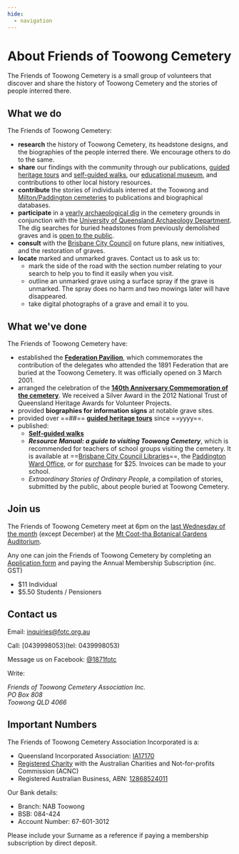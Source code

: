 ```yaml
---
hide:
  - navigation
---
```


#  About Friends of Toowong Cemetery

The Friends of Toowong Cemetery is a small group of volunteers that discover and share the history of Toowong Cemetery and the stories of people interred there. 

<!-- photo of members -->

## What we do 

The Friends of Toowong Cemetery:

- **research** the history of Toowong Cemetery, its headstone designs, and the biographies of the people interred there. We encourage others to do to the same.
- **share** our findings with the community through our publications, [guided heritage tours](../guided-tours.md) and [self-guided walks](../walks/index.md), our [educational museum](/cemetery/#museum), and contributions to other local history resources.
- **contribute** the stories of individuals interred at the Toowong and [Milton/Paddington cemeteries](https://www.brisbane.qld.gov.au/community-and-safety/community-support/cemeteries/historic-cemeteries/paddington-cemetery) to publications and biographical databases.
- **participate** in a [yearly archaeological dig](https://www.abc.net.au/news/2018-05-26/archaeology-dig-at-toowong-cemetery-a-chance-to-unearth-history/9800474) in the cemetery grounds in conjunction with the [University of Queensland Archaeology Department](https://social-science.uq.edu.au/undergraduate/archaeology). The dig searches for buried headstones from previously demolished graves and is [open to the public](https://archaeologyweek.org/events-list/national-archaeology-week-2022).
- **consult** with the [Brisbane City Council](https://www.brisbane.qld.gov.au/community-and-safety/community-support/cemeteries/toowong-cemetery) on future plans, new initiatives, and the restoration of graves.
- **locate** marked and unmarked graves. Contact us to ask us to:
    - mark the side of the road with the section number relating to your search to help you to find it easily when you visit.
    - outline an unmarked grave using a surface spray if the grave is unmarked. The spray does no harm and two mowings later will have disappeared. 
    - take digital photographs of a grave and email it to you.

## What we've done

The Friends of Toowong Cemetery have:

- established the **[Federation Pavilion](https://monumentaustralia.org.au/themes/government/federal/display/92703-the-federation-pavilion-)**, which commemorates the contribution of the delegates who attended the 1891 Federation that are buried at the Toowong Cemetery. It was officially opened on 3 March 2001.
- arranged the celebration of the **[140th Anniversary Commemoration of the cemetery](140-commemoration.md)**. We received a Silver Award in the 2012 National Trust of Queensland Heritage Awards for Volunteer Projects.
- provided **biographies for information signs** at notable grave sites.
- provided over ==##== **[guided heritage tours](guided-tours.md)** since ==yyyy==.
- published: 
    - **[Self‑guided walks](walks/index.md)** 
    -  ***Resource Manual: a guide to visiting Toowong Cemetery***, which is recommended for teachers of school groups visiting the cemetery. It is available at ==[Brisbane City Council Libraries](https://www.brisbane.qld.gov.au/things-to-see-and-do/council-venues-and-precincts/libraries)==, the [Paddington Ward Office](https://www.brisbane.qld.gov.au/about-council/governance-and-strategy/lord-mayor-and-councillors/ward-office-locations/paddington-ward), or for [purchase](mailto://inquiries@fotc.org.au) for $25. Invoices can be made to your school.
    <!-- Not in https://library-brisbane.ent.sirsidynix.net.au/client/en_AU/eLibCat -->
    <!-- Why not publish the resource for free? -->
    - *Extraordinary Stories of Ordinary People*, a compilation of stories, submitted by the public, about people buried at Toowong Cemetery. 

<!-- add image -->

## Join us 

The Friends of Toowong Cemetery meet at 6pm on the [last Wednesday of the month](https://www.timeanddate.com/calendar/custom.html?year=2022&y2=2023&months=24&country=29&typ=3&display=3&cols=0&fdow=7&hol=0&ctf=5&ctc=2&holmark=2&hod=1&hcl=1&cdt=7&cwd=___1___&cwf=______&holm=1&df=1) (except December) at the [Mt Coot-tha Botanical Gardens Auditorium](https://www.brisbane.qld.gov.au/things-to-see-and-do/council-venues-and-precincts/parks/botanic-gardens-in-brisbane/brisbane-botanic-gardens-mt-coot-tha). 

<!-- convert to google form --> 
Any one can join the Friends of Toowong Cemetery by completing an [Application form](http://www.fotc.org.au/subset/membership.pdf) and paying the Annual Membership Subscription (inc. GST)

- $11 Individual
- $5.50 Students / Pensioners


## Contact us 

Email: [inquiries@fotc.org.au](mailto://inquiries@fotc.org.au)

Call: [0439998053](tel: 0439998053) 

Message us on Facebook: [@1871fotc](https://www.facebook.com/1871fotc/)

Write: 

<address>
Friends of Toowong Cemetery Association Inc.<br>
PO Box 808 <br>
Toowong QLD 4066
</address>


## Important Numbers

The Friends of Toowong Cemetery Association Incorporated is a:

- Queensland Incorporated Association: [IA17170](https://www.qld.gov.au/law/laws-regulated-industries-and-accountability/queensland-laws-and-regulations/check-a-licence-association-charity-or-register/check-a-charity-or-association)
- [Registered Charity](https://www.acnc.gov.au/charity/43eddd5b304a9f6e10eced63db189d47) with the Australian Charities and Not-for-profits Commission (ACNC)
- Registered Australian Business, ABN: [12868524011](https://abr.business.gov.au/ABN/View?id=12868524011)


Our Bank details: 

- Branch: NAB Toowong
- BSB: 084-424 
- Account Number: 67-601-3012

Please include your Surname as a reference if paying a membership subscription by direct deposit. 
